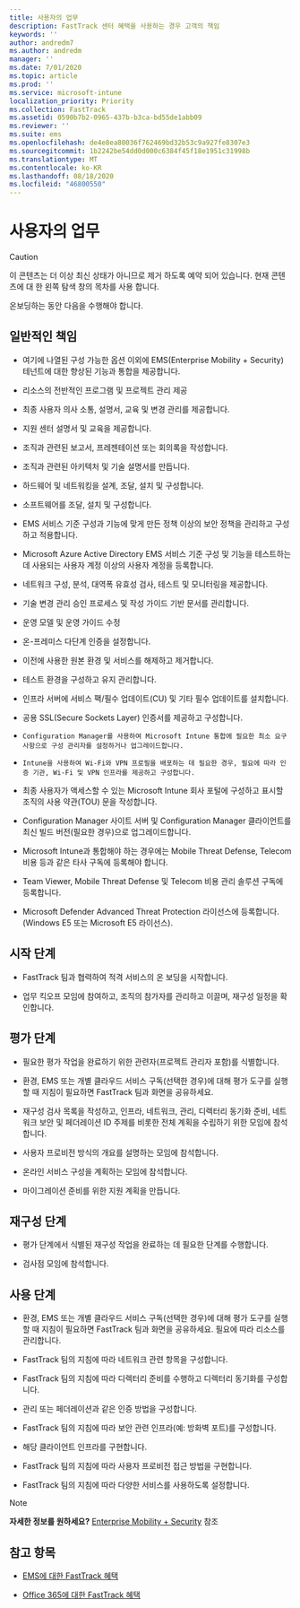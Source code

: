 ```yaml
---
title: 사용자의 업무
description: FastTrack 센터 혜택을 사용하는 경우 고객의 책임
keywords: ''
author: andredm7
ms.author: andredm
manager: ''
ms.date: 7/01/2020
ms.topic: article
ms.prod: ''
ms.service: microsoft-intune
localization_priority: Priority
ms.collection: FastTrack
ms.assetid: 0590b7b2-0965-437b-b3ca-bd55de1abb09
ms.reviewer: ''
ms.suite: ems
ms.openlocfilehash: de4e8ea80036f762469bd32b53c9a927fe8307e3
ms.sourcegitcommit: 1b2242be54dd0d000c6384f45f18e1951c31998b
ms.translationtype: MT
ms.contentlocale: ko-KR
ms.lasthandoff: 08/18/2020
ms.locfileid: "46800550"
---
```

# <a name="your-responsibilities"></a>사용자의 업무

> [!CAUTION]
> 이 콘텐츠는 더 이상 최신 상태가 아니므로 제거 하도록 예약 되어 있습니다. 현재 콘텐츠에 대 한 왼쪽 탐색 창의 목차를 사용 합니다.

온보딩하는 동안 다음을 수행해야 합니다.

## <a name="general-responsibilities"></a>일반적인 책임

-   여기에 나열된 구성 가능한 옵션 이외에 EMS(Enterprise Mobility + Security) 테넌트에 대한 향상된 기능과 통합을 제공합니다.

-   리소스의 전반적인 프로그램 및 프로젝트 관리 제공

-   최종 사용자 의사 소통, 설명서, 교육 및 변경 관리를 제공합니다.

-   지원 센터 설명서 및 교육을 제공합니다.

-   조직과 관련된 보고서, 프레젠테이션 또는 회의록을 작성합니다.

-   조직과 관련된 아키텍처 및 기술 설명서를 만듭니다.

-   하드웨어 및 네트워킹을 설계, 조달, 설치 및 구성합니다.

-   소프트웨어를 조달, 설치 및 구성합니다.

-   EMS 서비스 기준 구성과 기능에 맞게 만든 정책 이상의 보안 정책을 관리하고 구성하고 적용합니다.

-   Microsoft Azure Active Directory EMS 서비스 기준 구성 및 기능을 테스트하는 데 사용되는 사용자 계정 이상의 사용자 계정을 등록합니다.

-   네트워크 구성, 분석, 대역폭 유효성 검사, 테스트 및 모니터링을 제공합니다.

-   기술 변경 관리 승인 프로세스 및 작성 가이드 기반 문서를 관리합니다.

-   운영 모델 및 운영 가이드 수정

-   온-프레미스 다단계 인증을 설정합니다.

-   이전에 사용한 원본 환경 및 서비스를 해제하고 제거합니다.

-   테스트 환경을 구성하고 유지 관리합니다.

-   인프라 서버에 서비스 팩/필수 업데이트(CU) 및 기타 필수 업데이트를 설치합니다.

-   공용 SSL(Secure Sockets Layer) 인증서를 제공하고 구성합니다.

-     Configuration Manager를 사용하여 Microsoft Intune 통합에 필요한 최소 요구 사항으로 구성 관리자를 설정하거나 업그레이드합니다.

-     Intune을 사용하여 Wi-Fi와 VPN 프로필을 배포하는 데 필요한 경우, 필요에 따라 인증 기관, Wi-Fi 및 VPN 인프라를 제공하고 구성합니다.

-   최종 사용자가 액세스할 수 있는 Microsoft Intune 회사 포털에 구성하고 표시할 조직의 사용 약관(TOU) 문을 작성합니다.

-   Configuration Manager 사이트 서버 및 Configuration Manager 클라이언트를 최신 빌드 버전(필요한 경우)으로 업그레이드합니다.

-   Microsoft Intune과 통합해야 하는 경우에는 Mobile Threat Defense, Telecom 비용 등과 같은 타사 구독에 등록해야 합니다.

-   Team Viewer, Mobile Threat Defense 및 Telecom 비용 관리 솔루션 구독에 등록합니다.

-   Microsoft Defender Advanced Threat Protection 라이선스에 등록합니다. (Windows E5 또는 Microsoft E5 라이선스).

## <a name="initiate-phase"></a>시작 단계

-   FastTrack 팀과 협력하여 적격 서비스의 온 보딩을 시작합니다.

-   업무 킥오프 모임에 참여하고, 조직의 참가자를 관리하고 이끌며, 재구성 일정을 확인합니다.

## <a name="assess-phase"></a>평가 단계

-   필요한 평가 작업을 완료하기 위한 관련자(프로젝트 관리자 포함)를 식별합니다.

-   환경, EMS 또는 개별 클라우드 서비스 구독(선택한 경우)에 대해 평가 도구를 실행할 때 지침이 필요하면 FastTrack 팀과 화면을 공유하세요.

-   재구성 검사 목록을 작성하고, 인프라, 네트워크, 관리, 디렉터리 동기화 준비, 네트워크 보안 및 페더레이션 ID 주제를 비롯한 전체 계획을 수립하기 위한 모임에 참석합니다.

-   사용자 프로비전 방식의 개요를 설명하는 모임에 참석합니다.

-   온라인 서비스 구성을 계획하는 모임에 참석합니다.

-   마이그레이션 준비를 위한 지원 계획을 만듭니다.

## <a name="remediate-phase"></a>재구성 단계

-   평가 단계에서 식별된 재구성 작업을 완료하는 데 필요한 단계를 수행합니다.

-   검사점 모임에 참석합니다.

## <a name="enable-phase"></a>사용 단계

-   환경, EMS 또는 개별 클라우드 서비스 구독(선택한 경우)에 대해 평가 도구를 실행할 때 지침이 필요하면 FastTrack 팀과 화면을 공유하세요. 필요에 따라 리소스를 관리합니다.

-   FastTrack 팀의 지침에 따라 네트워크 관련 항목을 구성합니다.

-   FastTrack 팀의 지침에 따라 디렉터리 준비를 수행하고 디렉터리 동기화를 구성합니다.

-   관리 또는 페더레이션과 같은 인증 방법을 구성합니다. 

-   FastTrack 팀의 지침에 따라 보안 관련 인프라(예: 방화벽 포트)를 구성합니다.

-   해당 클라이언트 인프라를 구현합니다.

-   FastTrack 팀의 지침에 따라 사용자 프로비전 접근 방법을 구현합니다.

-   FastTrack 팀의 지침에 따라 다양한 서비스를 사용하도록 설정합니다.

> [!NOTE]
> **자세한 정보를 원하세요?** [Enterprise Mobility + Security](https://www.microsoft.com/cloud-platform/enterprise-mobility) 참조

## <a name="see-also"></a>참고 항목

- [EMS에 대한 FastTrack 혜택](EMS-fasttrack-benefit-for-EMS.md)

- [Office 365에 대한 FastTrack 혜택](O365-fasttrack-benefit-for-office-365.md)

